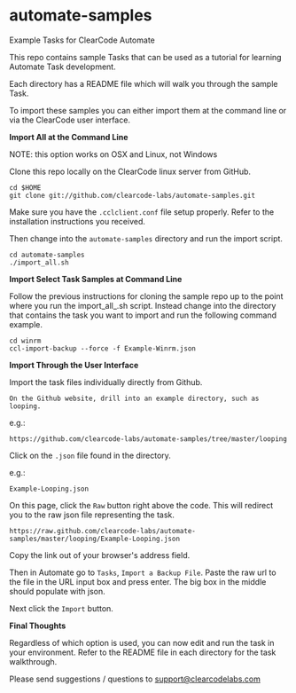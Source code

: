 automate-samples
==========

Example Tasks for ClearCode Automate

This repo contains sample Tasks that can be used as a tutorial for learning Automate Task development. 

Each directory has a README file which will walk you through the sample Task. 

To import these samples you can either import them at the command line or via the ClearCode user interface.

**Import All at the Command Line** 

NOTE: this option works on OSX and Linux, not Windows

Clone this repo locally on the ClearCode linux server from GitHub.

    cd $HOME
    git clone git://github.com/clearcode-labs/automate-samples.git

Make sure you have the `.cclclient.conf` file setup properly. Refer to the installation instructions you received.

Then change into the `automate-samples` directory and run the import script. 

    cd automate-samples
    ./import_all.sh

**Import Select Task Samples at Command Line**

Follow the previous instructions for cloning the sample repo up to the point where you run the import_all_.sh script. Instead change into the directory that contains the task you want to import and run the following command example. 

    cd winrm
    ccl-import-backup --force -f Example-Winrm.json

**Import Through the User Interface**

Import the task files individually directly from Github.

    On the Github website, drill into an example directory, such as looping. 
    
e.g.:

    https://github.com/clearcode-labs/automate-samples/tree/master/looping

Click on the `.json` file found in the directory.  
    
e.g.:

    Example-Looping.json

On this page, click the `Raw` button right above the code. This will redirect you to the raw json file representing the task. 

    https://raw.github.com/clearcode-labs/automate-samples/master/looping/Example-Looping.json

Copy the link out of your browser's address field. 

Then in Automate go to `Tasks`, `Import a Backup File`.  Paste the raw url to the file in the URL input box and press enter. The big box in the middle should populate with json. 

Next click the `Import` button. 

**Final Thoughts**

Regardless of which option is used, you can now edit and run the task in your environment. Refer to the README file in each directory for the task walkthrough. 

Please send suggestions / questions to support@clearcodelabs.com
